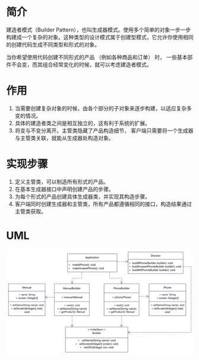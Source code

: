 # 简介
建造者模式（Builder Pattern），也叫生成器模式。使用多个简单的对象一步一步构建成一个复杂的对象。这种类型的设计模式属于创建型模式，它允许你使用相同的创建代码生成不同类型和形式的对象。

当你希望使用代码创建不同形式的产品 （例如各种商品和订单） 时， 一些基本部件不会变，而其组合经常变化的时候，就可以考虑建造者模式。

# 作用
1. 当需要创建复杂对象的时候，由各个部分的子对象来逐步构建，以适应复杂多变的情况。
2. 具体的建造者类之间是相互独立的，这有利于系统的扩展。
3. 将变与不变分离开。主管类隐藏了产品构造细节， 客户端只需要将一个生成器与主管类关联，就能从生成器处构造对象。

# 实现步骤
1. 定义主管类，可以制造所有形式的产品。
2. 在基本生成器接口中声明创建产品的步骤。
3. 为每个形式的产品创建具体生成器类，并实现其构造步骤。
4. 客户端同时创建生成器和主管类，所有产品都遵循相同的接口，构造结果通过主管类获取。

# UML
<img src="../docs/uml/builder-pattern.png">
